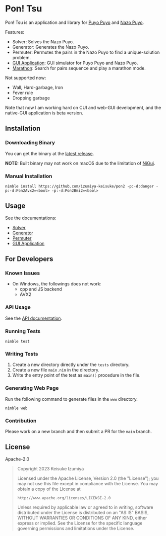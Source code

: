 # Pon! Tsu

Pon! Tsu is an application and library for [Puyo Puyo](https://puyo.sega.jp/)
and [Nazo Puyo](https://vc.sega.jp/3ds/nazopuyo/).

Features:
- Solver: Solves the Nazo Puyo.
- Generator: Generates the Nazo Puyo.
- Permuter: Permutes the pairs in the Nazo Puyo to find a unique-solution
problem.
- [GUI Application](https://izumiya-keisuke.github.io/pon2/playground/?editor&kind=n&mode=e&field=t-&pairs&positions&req-kind=0&req-color=0): GUI simulator for Puyo Puyo and Nazo Puyo.
- [Marathon](https://izumiya-keisuke.github.io/pon2/marathon/index.html): Search for pairs sequence and play a marathon mode.

Not supported now:
- Wall, Hard-garbage, Iron
- Fever rule
- Dropping garbage

Note that now I am working hard on CUI and web-GUI development, and the
native-GUI application is beta version.

## Installation

### Downloading Binary

You can get the binary at the
[latest release](https://github.com/izumiya-keisuke/pon2/releases/latest).

**NOTE:** Built binary may not work on macOS due to the limitation of
[NiGui](https://github.com/simonkrauter/NiGui).

### Manual Installation

```shell
nimble install https://github.com/izumiya-keisuke/pon2 -p:-d:danger -p:-d:Pon2Avx2=<bool> -p:-d:Pon2Bmi2=<bool>
```

## Usage

See the documentations:
- [Solver](./docs/solve.md)
- [Generator](./docs/generate.md)
- [Permuter](./docs/permute.md)
- [GUI Application](./docs/edit.md)

## For Developers

### Known Issues

- On Windows, the followings does not work:
    - cpp and JS backend
    - AVX2

### API Usage

See the [API documentation](https://izumiya-keisuke.github.io/pon2/docs/pon2.html).

### Running Tests

```shell
nimble test
```

### Writing Tests

1. Create a new directory directly under the `tests` directory.
1. Create a new file `main.nim` in the directory.
1. Write the entry point of the test as `main()` procedure in the file.

### Generating Web Page

Run the following command to generate files in the `www` directory.

```shell
nimble web
```

### Contribution

Please work on a new branch and then submit a PR for the `main` branch.

## License

Apache-2.0

> Copyright 2023 Keisuke Izumiya
>
> Licensed under the Apache License, Version 2.0 (the "License");
> you may not use this file except in compliance with the License.
> You may obtain a copy of the License at
>
>     http://www.apache.org/licenses/LICENSE-2.0
>
> Unless required by applicable law or agreed to in writing, software
> distributed under the License is distributed on an "AS IS" BASIS,
> WITHOUT WARRANTIES OR CONDITIONS OF ANY KIND, either express or implied.
> See the License for the specific language governing permissions and
> limitations under the License.
